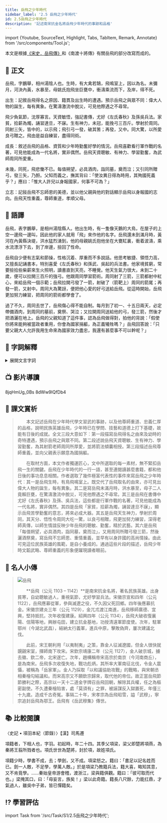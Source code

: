 ```yaml
---
title: 岳飛之少年時代
sidebar_label: '2.5 岳飛之少年時代'
id: 2.5岳飛之少年時代
description: '記述南宋抗金名將岳飛少年時代的事跡和品格'
---
```


import {Youtube, SourceText, Highlight, Tabs, TabItem, Remark, Annotate} from '/src/components/Tool.js';

<SourceText />

<p className="pre-text">本文是根據<a href="https://zh.m.wikisource.org/zh-hant/%E5%AE%8B%E5%8F%B2/%E5%8D%B7365">《宋史．岳飛傳》</a>和《南渡十將傳》有關岳飛的部分改寫而成的。</p>

## 📖 正文

<p className="main-text">岳飛，<Annotate title="古人成年（二十歲）後另取的別名，其意思往往與「名」有關聯。">字</Annotate>鵬舉，相州湯陰人也。生時，有大禽若<Annotate title="天鵝。粵 [酷]，[huk6]。">鵠</Annotate>，飛鳴室上，因以為名。未<Annotate title="指嬰兒出生滿一個月。彌︰滿，遍。">彌月</Annotate>，<Annotate title="黃河">河</Annotate><Annotate title="決堤">決</Annotate><Annotate title="今河南省內黃縣。">內黃</Annotate>，水<Annotate title="突然">暴</Annotate>至，母姚氏抱飛坐巨甕中，衝濤乘流而下，<Annotate title="到達">及</Annotate>岸，得不死。</p>

<Remark type="段旨">出生：記敘岳飛得名之原因、籍貫及出生時的遭遇。預示岳飛之與眾不同：偉大人物的誕生，每有異象。在驚濤激流中脫災，可見他際遇之不尋常。</Remark>  

<p className="main-text">飛少<Annotate title="懷有">負</Annotate>氣節，沈厚寡言。天資敏悟，<Annotate title="記憶力強">強記</Annotate>書傳，尤好<Annotate title="即《左傳》，相傳是左丘明所作，主要是記春秋時期的歷史。">《左氏春秋》</Annotate>及<Annotate title="春秋時孫武和戰國時吳起的並稱。皆古代兵家。孫武著《兵法》十三篇。吳起著《吳子》四十八篇。">孫吳兵法</Annotate>。家貧，拾薪為燭，誦習達旦，不<Annotate title="睡覺">寐</Annotate>。生有神力，<Annotate title="還未成年。冠︰古代男子二十歲舉行加冠禮，表示已成年。粵 [貫]，[gun3]。">未冠</Annotate>，能<Annotate title="拉開">挽弓</Annotate>三百斤。學射於周同。同射三矢，皆中<Annotate title="靶心">的</Annotate>，以<Annotate title="演示">示</Annotate>飛；飛引弓一發，破其<Annotate title="箭的尾部">筈</Annotate>；再發，又中。同大驚，以所愛良弓贈之。飛<Annotate title="從此">由是</Annotate><Annotate title="更加">益</Annotate>自練習，盡得同術。</p>

<Remark type="段旨">成長：敘述岳飛的品格、資質和少年時勤奮好學的情況。岳飛喜歡看行軍作戰的名著，可見他能成為一代名將，實非偶然。岳飛天資聰敏、有神力、學習勤奮，為武師周同所愛重。</Remark>  

<p className="main-text"><Annotate title="不久">未幾</Annotate>，同死，飛<Annotate title="十分悲傷。慟︰極悲哀，大哭。粵 [動]，[dung6]。">悲慟</Annotate>不已。每<Annotate title="逢">值</Annotate><Annotate title="農曆每月的初一稱「朔」，十五稱「望」；古人常在這些日子祭祀神靈。">朔望</Annotate>，必具酒肉，<Annotate title="前往">詣</Annotate>同墓，<Annotate title="向死者供獻祭品致敬">奠</Annotate>而泣；又引同所贈弓，發三矢，<Annotate title="於是，才">乃</Annotate><Annotate title="把酒灑在地上表示祭奠。粵 [賴]，[laai6]。">酹</Annotate>。父知而<Annotate title="合宜的事情。這裏用作動詞，稱讚他懂得道義。">義</Annotate>之，撫其背曰：「<Annotate title="假使，將來。">使</Annotate>汝<Annotate title="他日">異日</Annotate>得為時<Annotate title="任用，施展才能。">用</Annotate>，<Annotate title="副詞，表示假設推測語氣。">其</Annotate><Annotate title="為國捐軀">殉國</Annotate><Annotate title="為正義而死。">死義</Annotate>乎？」應曰：「<Annotate title="只要">惟</Annotate>大人許兒以身報國家，何事不可為？」</p>
  
<Remark type="段旨">立志：記敍岳飛不忘師恩的美德，並以他父親與他的對話顯示岳飛以身報國的志向。岳飛天性重義，尊師重道，孝順父母。</Remark>

## 📝 語譯

<div className="translation-text">

岳飛，表字鵬舉，是相州湯陰縣人。他出生時，有一隻像天鵝的大鳥，在屋子的上空一邊飛一邊叫，因此他的家人就用「飛」來作他的名字。岳飛還未到滿月時，黃河在內黃縣決堤，洪水猛烈湧到，他的母親姚氏抱他坐在大甕缸裏，衝着波濤，乘水流漂浮下去，到了岸邊，撿回了性命。  

岳飛自少便有志氣和節操，性格沉着、厚重而不多說話。他思考敏捷、領悟力高，又擅長記誦書本，特別喜愛《左氏春秋》和孫武、吳起的兵法書。他家境貧窮，常要撿拾些柴薪來生火照明，讀書直到天亮，不睡覺。他天生氣力很大，未到二十歲，便可以拉開三百斤的強弓。他跟周同學習箭術。周同射了三箭，三箭都射中紅心，來給岳飛一個示範；岳飛拉開弓發了一箭，射破了（箭靶上）周同的箭尾；再發一箭，又射中。周同大為驚訝，便把他心愛的好弓送給岳飛。從這時開始，岳飛更加努力練習，把周同的箭術都學會了。  

過了不久，周同去世了，岳飛傷心得不能自制。每月到了初一、十五日兩天，必定帶備酒肉，到周同的墓前，奠祭、哭泣；又拉開周同送給他的弓，發三箭，然後才把酒灑在地上。岳飛的父親知道了這件事，認為岳飛做得對，拍他的背說：「假使你將來能夠被當政者重用，你會為國家捐軀，為正義犧牲嗎？」岳飛回答說：「只要父親大人允許我用生命來為國家效力盡忠，我還有甚麼事不可以幹呢？」  

</div>

## 💬 字詞解釋

<details>
<summary>展開文言字詞</summary>

1. 字︰古人成年（二十歲）後另取的別名，其意思往往與「名」有關聯。

2. 有大禽若鵠︰有像天鵝那樣的大飛鳥。鵠︰天鵝。<span className="py-circle">粵</span> [酷]，[huk6]。
   <!-- ；<span className="py-circle">普</span> [hú]。 -->

3. 因以為名︰因此取「飛」作名字。

4. 未彌月︰未滿一個月。彌月︰指嬰兒出生滿一個月。彌︰滿，遍。

5. 河決內黃︰黃河在內黃決堤。河︰黃河。決︰決堤。內黃︰今河南省內黃縣。

6. 水暴至︰河水突然湧到。暴︰突然。

7. 甕︰陶制盛器，小口大腹，用以盛水和酒等。<span className="py-circle">粵</span> [ung3]。
   <!-- ；<span className="py-circle">普</span> [wèng]。 -->

8.  及岸︰到達岸邊。及︰到達。

9.  飛少負氣節︰岳飛少年時就抱有志氣和節操。負︰懷有。

10. 強記書傳︰閱讀經書、史傳的記憶力很強。傳︰史傳一類的著作。<span className="py-circle">粵</span> [zyun6]。
    <!-- ；<span className="py-circle">普</span> [zhuɑ̀n]。 -->

11. 尤好《左氏春秋》及孫吳兵法︰尤其喜好研究《左傳》及孫子、吳起的兵法。《左氏春秋》︰即《左傳》，相傳是左丘明所作，主要是記春秋時期的歷史。孫吳︰春秋時孫武和戰國時吳起的並稱。皆古代兵家。孫武著《兵法》十三篇。吳起著《吳子》四十八篇。

12. 拾薪為燭︰拾取柴枝作為照明之用。薪︰柴枝。

13. 誦習達旦不寐︰讀書至通宵不睡。誦習︰朗讀研習。寐︰睡覺。

14. 未冠︰還未成年。冠︰古代男子二十歲舉行加冠禮，表示已成年。<span className="py-circle">粵</span> [貫]，[gun3]。
    <!-- ；<span className="py-circle">普</span> [guɑ̀n]。 -->

15. 能挽弓三百斤︰能拉開需要三百斤力量才能拉開的弓。挽︰拉開。

16. 學射於周同︰向周同學習射箭。

17. 同射三矢︰周同射出三箭。矢︰箭。<span className="py-circle">粵</span> [此]，[ci2]。
    <!-- ；<span className="py-circle">普</span> [shǐ]。 -->

18. 皆中的︰都射中靶心。的︰靶心。

19. 以示飛︰向岳飛演示射箭的方法。示︰演示。

20. 破其筈︰射破了周同那枝箭的箭尾，即同樣射中靶心。筈︰箭的尾部。<span className="py-circle">粵</span> [括]，[kut3]。
    <!-- ；<span className="py-circle">普</span> [kuò]。 -->

21. 飛由是益自練習︰岳飛從此更加努力自己練習。由是︰從此。益︰更加。

22. 盡得同術︰學盡周同的射箭技法，即深得其真傳。術︰技藝，這裏指射箭之術。

23. 悲慟不已︰十分悲傷。慟︰極悲哀，大哭。<span className="py-circle">粵</span> [動]，[dung6]。
    <!-- ；<span className="py-circle">普</span> [tòng]。 -->

24. 每值朔望︰每逢農曆初一、十五。值︰逢。朔望︰農曆每月的初一稱「朔」，十五稱「望」；古人常在這些日子祭祀神靈。

25. 必具酒肉︰必帶備酒和肉。具︰備辦。

26. 詣同墓︰前往拜祀周同之墓。詣︰前往。

27. 奠而泣︰邊拜祭邊哭。奠︰向死者供獻祭品致敬。

28. 乃酹︰才祭奠。乃︰於是，才。酹︰把酒灑在地上表示祭奠。<span className="py-circle">粵</span> [賴]，[laai6]。
    <!-- ；<span className="py-circle">普</span> [lèi]。 -->

29. 父知而義之︰父親知道後稱讚他懂得道義。義︰合宜的事情。這裏用作動詞。

30. 使汝異日得為時用︰假使你將來能夠因應時勢需要而得到任用。使︰假使。異日︰他日，將來。時︰時勢。用︰任用，施展才能。

31. 其殉國死義乎︰會為國捐軀、為正義犧牲嗎？其︰副詞，表示假設推測語氣。殉國︰為國捐軀。死義︰為正義而死。

32. 惟大人許兒以身報國家︰只要父親您容許兒子以性命報效國家。惟︰只要。大人︰對父親之敬稱。許︰容許。身︰軀體，性命。

33. 何事不可為︰有甚麼事情不能做呢！為︰做。  

</details>

## 📺 影片導讀

<Tabs>
  <TabItem value="Video1" label="盡忠報國的岳飛" default>
    <Youtube id="eWetjnznJXk" />
  </TabItem>
  <TabItem value="Video2" label="名人故事之旅">
    <Youtube>8jqHmUg_0Bs</Youtube>
  </TabItem>
  <TabItem value="Video3" label="百家講壇">
    <Youtube>8dWw9lQfDb4</Youtube>
  </TabItem>
</Tabs>

## 🌈 課文賞析

>　　本文記述岳飛在少年時代學文習武的事跡，以及他尊師重道、忠義仁厚的品格，說明民族英雄岳飛，少年時已在學問、技藝和道德上打下基礎，故能有日後的成就。全文三段大意如下︰第一段描寫岳飛得名之由來及幼時的奇特遭遇，預示岳飛之與眾不同。第二段述說岳飛天資聰敏、生有神力、學習勤奮，為其射箭老師周同所厚愛，並將箭法傾囊相授。第三段描述岳飛尊師重義，並向父親表示願意為國捐軀。  
>
>　　在取材方面，本文作者獨運匠心，文中所選取的每一素材，無不緊扣岳飛一生的關鍵。岳飛在少年時代的一行一語，甚至連閱讀甚麼書籍，都和他日後的事功息息相關。作者選取了幾件極富代表性的事件來寫岳飛之少年時代︰其一是岳飛生時，有鳥飛鳴室上。既交代了岳飛取名的由來，亦可見出偉大人物的誕生，每有異象。其二是寫岳飛未滿月時，洪水暴至，母子二人竟賴巨甕，在驚濤激流中脫災，可見他際遇之不尋常。其三是岳飛在書傳中尤好《左氏春秋》及孫、吳兵法，這些都是行軍作戰的名著，可見他能成為一代名將，實非偶然。其四是岳飛「家貧，拾薪為燭，誦習達旦不寐」，顯示岳飛苦學勤奮的意志，將來必成大器。其五是岳飛天生神力，學射於周同，其天分、悟性令周同大吃一驚，以良弓相贈，飛更加努力練習，深得老師真傳，以師生情誼反映少年岳飛的聰敏、勤奮，精於武藝。其六是岳飛「每值朔望，必具酒肉，詣同墓，奠而泣」，又用周同所贈弓發三箭，然後灑酒祭奠，寫岳飛不忘師恩、重情重義，並早有以身許國的高尚情操。由此可見這位民族英雄的風範，是自小養成的。通過這些片段的描述，岳飛少年時文韜武略、尊師重義的形象便躍現讀者眼前。  

## 🦹 名人小傳

> ![岳飛](/img/S1/2.5/yuefei.jpg)
> 
>　　**岳飛（公元 1103 – 1142）**是南宋抗金名將，著名民族英雄。出身貧寒，自幼聰敏過人，重視氣節，尤好學習兵法。宋徽宗宣和四年（公元 1122），岳飛應募從軍，參與滅遼之役，不久因父死回鄉。四年後應募抗金。宋徽宗建炎三年（公元 1129），金兀朮渡江南進，岳飛移師廣德、宜興，堅持抵抗，次年收復建康。紹興四年（公元 1134），岳飛大破收復襄陽、信陽等地，興辦屯田，建立抗金基地，功授清遠軍節度使。次年，駐軍鄂州（今湖北武昌），結納太行義軍，進兵中原，擊敗偽齊，屢次建議北伐。
>
>　　此前，宋王朝利用「以夷制夷」之策，靠金人征滅遼國，但金人很快就覬覦宋室，揮師南下攻宋。宋欽宗靖康二年（公元 1127），金人破京城，擄去徽、欽二帝，北宋遂亡。次年，趙構稱帝宋高宗於南京（今河南商丘），是為南宋。岳飛多次收復失地，戰功彪炳，其所率大軍南征北伐，令金人震懾，被稱為「岳家軍」。金人乃採取「以和議協助攻戰」的戰略，與宋朝丞相秦檜勾結議和。而宋高宗又不願欽宗歸來，取代他的帝位。故正當岳飛節節勝利之際，高宗以一天十二道金字牌召岳飛回朝，解除其兵權，任之為樞密副使。不久遭秦檜陷害，處「莫須有」之罪，被誣謀反入獄置死，年僅三十九歲。造成千古奇冤。事隔二十年，宋孝宗為岳飛昭雪，謚「武穆」，寧宗追封岳飛為鄂王。岳飛有《岳武穆集》傳世。



## 📚 比較閱讀

<p className="source-text">〈史記 • 項羽本紀（節錄）〉【漢】司馬遷</p>

<p className="translation-text">項籍者，下相人也，字羽。初起時，年二十四。其季父項梁，梁父即楚將項燕，為秦將王翦所戮者也。項氏世世為楚將，封於項，故姓項氏。</p>

<p className="translation-text">項籍少時，學書不成，去；學劍，又不成。項梁怒之。籍曰：「書足以記名姓而已。劍一人敵，不足學，學萬人敵。」於是項梁乃教籍兵法，籍大喜，略知其意，又不肯竟學。……秦始皇帝游會稽，渡浙江，梁與籍俱觀。籍曰：「彼可取而代也。」梁掩其口，曰：「毋妄言，族矣！」梁以此奇籍。籍長八尺餘，力能扛鼎，才氣過人，雖吳中子弟，皆已憚籍矣。</p>

## ⁉️ 學習評估

import Task from '/src/Task/S1/2.5岳飛之少年時代';

<Task />